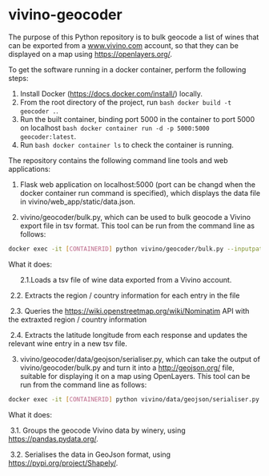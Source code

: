 # vivino-geocoder

The purpose of this Python repository is to bulk geocode a list of wines that can be exported from a www.vivino.com account, so that they can be displayed on a map using https://openlayers.org/. 

To get the software running in a docker container, perform the following steps:

1. Install Docker (https://docs.docker.com/install/) locally.
2. From the root directory of the project, run ```bash docker build -t geocoder .```.
3. Run the built container, binding port 5000 in the container to port 5000 on localhost ```bash docker container run -d -p 5000:5000  geocoder:latest```.
4. Run ```bash docker container ls``` to check the container is running.

The repository contains the following command line tools and web applications:

1. Flask web application on localhost:5000 (port can be changd when the docker container run command is specified), which displays the data file in vivino/web_app/static/data.json.

2. vivino/geocoder/bulk.py, which can be used to bulk geocode a Vivino export file in tsv format. This tool can be run from the command line as follows: 

```bash
docker exec -it [CONTAINERID] python vivino/geocoder/bulk.py --inputpath INPUTPATH --outputpath OUTPUTPATH  
```

What it does:

  &nbsp;&nbsp;&nbsp;&nbsp;&nbsp;&nbsp;2.1.Loads a tsv file of wine data exported from a Vivino account.

  &nbsp;2.2. Extracts the region / country information for each entry in the file

  &nbsp;2.3. Queries the https://wiki.openstreetmap.org/wiki/Nominatim API with the extraxted region / country information

  &nbsp;2.4. Extracts the latitude longitude from each response and updates the relevant wine entry in a new tsv file. 

3. vivino/geocoder/data/geojson/serialiser.py, which can take the output of vivino/geocoder/bulk.py and turn it into a http://geojson.org/ file, suitable for displaying it on a map using OpenLayers. This tool can be run from the command line as follows: 

```bash
docker exec -it [CONTAINERID] python vivino/data/geojson/serialiser.py --inputpath INPUTPATH --outputpath OUTPUTPATH
```

What it does:

  &nbsp;3.1. Groups the geocode Vivino data by winery, using https://pandas.pydata.org/.

  &nbsp;3.2. Serialises the data in GeoJson format, using https://pypi.org/project/Shapely/.
